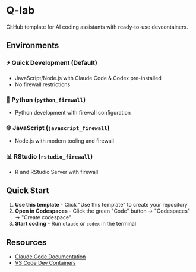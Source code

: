 # Q-lab

GitHub template for AI coding assistants with ready-to-use devcontainers.

## Environments

### ⚡ Quick Development (Default)
- JavaScript/Node.js with Claude Code & Codex pre-installed
- No firewall restrictions

### 🐍 Python (`python_firewall`)
- Python development with firewall configuration

### 🌐 JavaScript (`javascript_firewall`) 
- Node.js with modern tooling and firewall

### 📊 RStudio (`rstudio_firewall`)
- R and RStudio Server with firewall

## Quick Start

1. **Use this template** - Click "Use this template" to create your repository
2. **Open in Codespaces** - Click the green "Code" button → "Codespaces" → "Create codespace"
3. **Start coding** - Run `claude` or `codex` in the terminal

## Resources

- [Claude Code Documentation](https://docs.anthropic.com/en/docs/claude-code)
- [VS Code Dev Containers](https://code.visualstudio.com/docs/devcontainers/containers)

